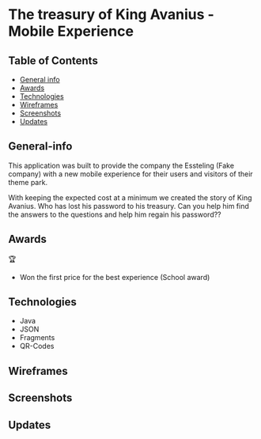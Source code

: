 # The treasury of King Avanius - Mobile Experience

## Table of Contents

* [General info](#general-info)
* [Awards](#Awards)
* [Technologies](#technologies)
* [Wireframes](#wireframes)
* [Screenshots](#screenshots)
* [Updates](#updates)

## General-info

This application was built to provide the company the Essteling (Fake company) with a new mobile experience for their users and visitors of their theme park.

With keeping the expected cost at a minimum we created the story of King Avanius. Who has lost his password to his treasury. Can you help him find the answers to the questions and help him regain his password??

## Awards

:trophy:
* Won the first price for the best experience (School award)

## Technologies

* Java
* JSON
* Fragments
* QR-Codes

## Wireframes

## Screenshots

## Updates
